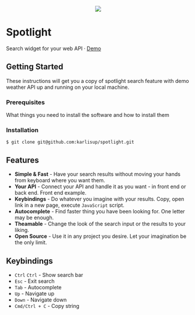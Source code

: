 <p align="center">
  <a href="https://karlisup.github.com/spotlight">
    <img src="https://raw.githubusercontent.com/karlisup/spotlight/master/spotlight.gif">
  </a>    
</p>

# Spotlight
Search widget for your web API · [Demo](https://karlisup.github.com/spotlight)

## Getting Started
These instructions will get you a copy of spotlight search feature with demo weather API up and running on your local machine.

### Prerequisites
What things you need to install the software and how to install them

### Installation
```$ git clone git@github.com:karlisup/spotlight.git```

## 

## Features
- **Simple & Fast** - Have your search results without moving your hands from keyboard where you want them.
- **Your API** - Connect your API and handle it as you want - in front end or back end. Front end example.
- **Keybindings** - Do whatever you imagine with your results. Copy, open link in a new page, execute ```JavaScript``` script.
- **Autocomplete** - Find faster thing you have been looking for. One letter may be enough.
- **Theamable** - Change the look of the search input or the results to your liking.
- **Open Source** - Use it in any project you desire. Let your imagination be the only limit.

## Keybindings
- ```Ctrl``` ```Ctrl``` - Show search bar
- ```Esc``` - Exit search
- ```Tab``` - Autocomplete
- ```Up``` - Navigate up
- ```Down``` - Navigate down
- ```Cmd/Ctrl + C``` - Copy string
